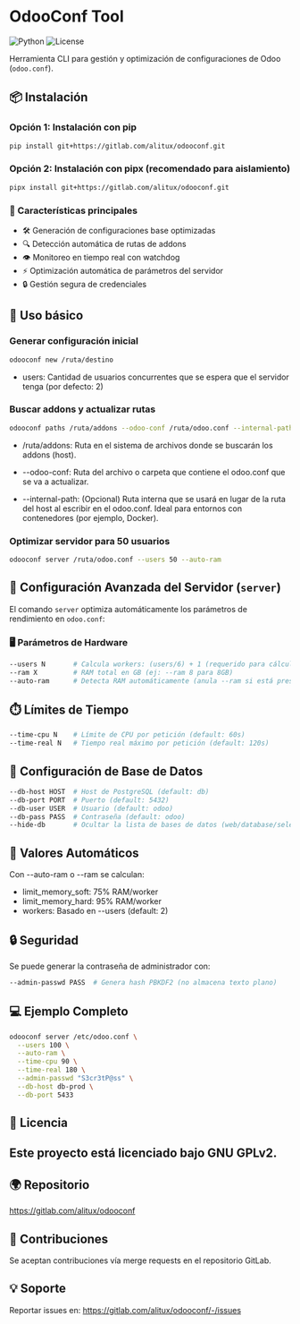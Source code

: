 # OdooConf Tool

![Python](https://img.shields.io/badge/python-3.9+-blue.svg)
![License](https://img.shields.io/badge/license-GPLv2-green.svg)

Herramienta CLI para gestión y optimización de configuraciones de Odoo (`odoo.conf`).

## 📦 Instalación

### Opción 1: Instalación con pip
```bash
pip install git+https://gitlab.com/alitux/odooconf.git
```

### Opción 2: Instalación con pipx (recomendado para aislamiento)
```bash
pipx install git+https://gitlab.com/alitux/odooconf.git
```
### 🔧 Características principales

- 🛠 Generación de configuraciones base optimizadas
- 🔍 Detección automática de rutas de addons
- 👁 Monitoreo en tiempo real con watchdog
- ⚡ Optimización automática de parámetros del servidor
- 🔒 Gestión segura de credenciales

## 🚀 Uso básico

### Generar configuración inicial
```bash
odooconf new /ruta/destino
```
- users: Cantidad de usuarios concurrentes que se espera que el servidor tenga (por defecto: 2)

### Buscar addons y actualizar rutas

```bash
odooconf paths /ruta/addons --odoo-conf /ruta/odoo.conf --internal-path /mnt/odoo/addons
```

- /ruta/addons: Ruta en el sistema de archivos donde se buscarán los addons (host).

- --odoo-conf: Ruta del archivo o carpeta que contiene el odoo.conf que se va a actualizar.

- --internal-path: (Opcional) Ruta interna que se usará en lugar de la ruta del host al escribir en el odoo.conf. Ideal para entornos con contenedores (por ejemplo, Docker).

### Optimizar servidor para 50 usuarios

```bash
odooconf server /ruta/odoo.conf --users 50 --auto-ram
```

## 🔧 Configuración Avanzada del Servidor (`server`)

El comando `server` optimiza automáticamente los parámetros de rendimiento en `odoo.conf`:

### 🖥️ Parámetros de Hardware
```bash
--users N       # Calcula workers: (users/6) + 1 (requerido para cálculo automático)
--ram X         # RAM total en GB (ej: --ram 8 para 8GB)
--auto-ram      # Detecta RAM automáticamente (anula --ram si está presente)
```
## ⏱️ Límites de Tiempo
```bash
--time-cpu N    # Límite de CPU por petición (default: 60s)
--time-real N   # Tiempo real máximo por petición (default: 120s)
```
## 🔐 Configuración de Base de Datos
```bash
--db-host HOST  # Host de PostgreSQL (default: db)
--db-port PORT  # Puerto (default: 5432)  
--db-user USER  # Usuario (default: odoo)
--db-pass PASS  # Contraseña (default: odoo)
--hide-db       # Ocultar la lista de bases de datos (web/database/selector)
```
## 🔄 Valores Automáticos
Con --auto-ram o --ram se calculan:

- limit_memory_soft: 75% RAM/worker
- limit_memory_hard: 95% RAM/worker
- workers: Basado en --users (default: 2)

## 🔒 Seguridad
Se puede generar la contraseña de administrador con:
```bash
--admin-passwd PASS  # Genera hash PBKDF2 (no almacena texto plano)
```
## 💻 Ejemplo Completo
```bash
odooconf server /etc/odoo.conf \
  --users 100 \
  --auto-ram \
  --time-cpu 90 \
  --time-real 180 \
  --admin-passwd "S3cr3tP@ss" \
  --db-host db-prod \
  --db-port 5433
```

## 📄 Licencia

## Este proyecto está licenciado bajo GNU GPLv2.

## 🌍 Repositorio

https://gitlab.com/alitux/odooconf

## 🤝 Contribuciones

Se aceptan contribuciones vía merge requests en el repositorio GitLab.

## 💡 Soporte

Reportar issues en: https://gitlab.com/alitux/odooconf/-/issues